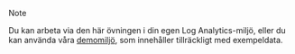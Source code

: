> [!NOTE]
> Du kan arbeta via den här övningen i din egen Log Analytics-miljö, eller du kan använda våra [demomiljö](https://portal.loganalytics.io/demo), som innehåller tillräckligt med exempeldata.
